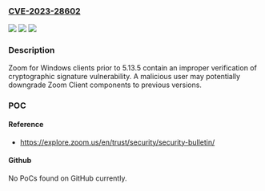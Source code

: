 ### [CVE-2023-28602](https://cve.mitre.org/cgi-bin/cvename.cgi?name=CVE-2023-28602)
![](https://img.shields.io/static/v1?label=Product&message=Zoom%20for%20Windows%20Client&color=blue)
![](https://img.shields.io/static/v1?label=Version&message=%3D%20before%205.13.5%20&color=brighgreen)
![](https://img.shields.io/static/v1?label=Vulnerability&message=CWE-347%20Improper%20Verification%20of%20Cryptographic%20Signature&color=brighgreen)

### Description

Zoom for Windows clients prior to 5.13.5 contain an improper verification of cryptographic signature vulnerability.  A malicious user may potentially downgrade Zoom Client components to previous versions.

### POC

#### Reference
- https://explore.zoom.us/en/trust/security/security-bulletin/

#### Github
No PoCs found on GitHub currently.

